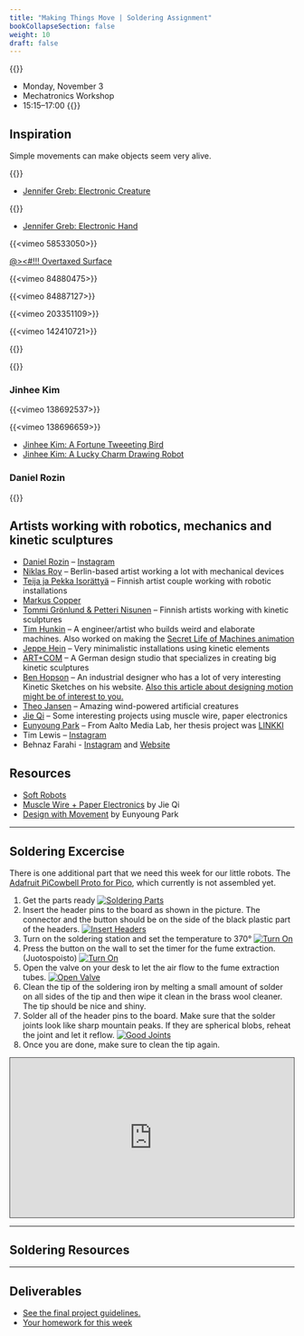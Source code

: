 ```yaml
---
title: "Making Things Move | Soldering Assignment"
bookCollapseSection: false
weight: 10
draft: false
---
```


{{<hint info>}}
- Monday, November 3
- Mechatronics Workshop  
- 15:15–17:00
{{</hint>}}


## Inspiration

Simple movements can make objects seem very alive.

{{<youtube Yx2RY9wr0ts>}}

- [Jennifer Greb: Electronic Creature](http://www.jennifergreb.com/demos#creature)

{{<youtube Q9gP3GaFgNQ>}}

- [Jennifer Greb: Electronic Hand](http://www.jennifergreb.com/demos#box)

{{<vimeo 58533050>}}

[@><#!!! Overtaxed Surface](http://www.overtaxedsurface.de/#video)

{{<vimeo 84880475>}}

{{<vimeo 84887127>}}

{{<vimeo 203351109>}}

{{<vimeo 142410721>}}

{{<youtube U5qHMgZJ2w4>}}

{{<youtube mDe6q6RMUtY>}}

### Jinhee Kim

{{<vimeo 138692537>}}

{{<vimeo 138696659>}}

- [Jinhee Kim: A Fortune Tweeeting Bird](http://www.kimjinhee.com/A-Fortune-Telling-BIrd)
- [Jinhee Kim: A Lucky Charm Drawing Robot](http://www.kimjinhee.com/A-Lucky-Charm-Drawing-Robot)

### Daniel Rozin

{{<youtube kV8v2GKC8WA>}}

## Artists working with robotics, mechanics and kinetic sculptures

- [Daniel Rozin](https://www.smoothware.com/danny/) – [Instagram](https://www.instagram.com/dannyrozin/)
- [Niklas Roy](http://niklasroy.com/) – Berlin-based artist working a lot with mechanical devices
- [Teija ja Pekka Isorättyä](http://www.isorattya.com/Videos.xhtml) – Finnish artist couple working with robotic installations
- [Markus Copper](https://kiasma.fi/en/exhibitions/markus-copper/)
- [Tommi Grönlund & Petteri Nisunen](https://vimeo.com/usergronlundnisunen) – Finnish artists working with kinetic sculptures
- [Tim Hunkin](http://www.timhunkin.com/) – A engineer/artist who builds weird and elaborate machines. Also worked on making the [Secret Life of Machines animation](http://www.exploratorium.edu/ronh/SLOM/)
- [Jeppe Hein](http://www.jeppehein.net/pages/works.php) – Very minimalistic installations using kinetic elements
- [ART+COM](http://www.artcom.de/en/projects/) – A German design studio that specializes in creating big kinetic sculptures
- [Ben Hopson](http://www.benhopson.com/?page_id=3) – An industrial designer who has a lot of very interesting Kinetic Sketches on his website. [Also this article about designing motion might be of interest to you.](http://www.core77.com/blog/featured_items/kinetic_design_and_the_animation_of_products_by_ben_hopson_12642.asp)
- [Theo Jansen](http://www.strandbeest.com/index.php) – Amazing wind-powered artificial creatures
- [Jie Qi](https://technolojie.com/) – Some interesting projects using muscle wire, paper electronics
- [Eunyoung Park](https://eunyoungpark.co/studio/) – From Aalto Media Lab, her thesis project was [LINKKI](http://eunyoungpark.co/linkki/)
- Tim Lewis – [Instagram](https://www.instagram.com/timlewis.info/)
- Behnaz Farahi - [Instagram](https://www.instagram.com/behnazfarahi/) and [Website](https://behnazfarahi.com/)

## Resources

- [Soft Robots](https://softroboticstoolkit.com/)
- [Muscle Wire + Paper Electronics](https://technolojie.com/origami-robotics/) by Jie Qi
- [Design with Movement](https://designwithmovement.aalto.fi/) by Eunyoung Park

---

## Soldering Excercise

There is one additional part that we need this week for our little robots. The [Adafruit PiCowbell Proto for Pico](https://www.adafruit.com/product/5200), which currently is not assembled yet.

1. Get the parts ready
[![Soldering Parts](./img/soldering-001.jpg)](./img/soldering-001.jpg)
2. Insert the header pins to the board as shown in the picture. The connector and the button should be on the side of the black plastic part of the headers.
[![Insert Headers](./img/soldering-002.jpg)](./img/soldering-002.jpg)
3. Turn on the soldering station and set the temperature to 370°
[![Turn On](./img/soldering-003.jpg)](./img/soldering-003.jpg)
4. Press the button on the wall to set the timer for the fume extraction. (Juotospoisto)
[![Turn On](./img/soldering-004.jpg)](./img/soldering-004.jpg)
5. Open the valve on your desk to let the air flow to the fume extraction tubes.
[![Open Valve](./img/soldering-005.jpg)](./img/soldering-005.jpg)
6. Clean the tip of the soldering iron by melting a small amount of solder on all sides of the tip and then wipe it clean in the brass wool cleaner. The tip should be nice and shiny.
7. Solder all of the header pins to the board. Make sure that the solder joints look like sharp mountain peaks. If they are spherical blobs, reheat the joint and let it reflow. [![Good Joints](./img/soldering-006b.jpg)](./img/soldering-006b.jpg)
8. Once you are done, make sure to clean the tip again.

<div style="position: relative; width: 100%; height: 0; padding-bottom: 56.25%">
	<iframe src="https://aalto.cloud.panopto.eu/Panopto/Pages/Embed.aspx?id=035415ca-7a1c-4c06-9ab3-b386010bdce5&autoplay=false&offerviewer=true&showtitle=true&showbrand=false&captions=true&interactivity=all" style="border: 1px solid #464646; position: absolute; top: 0; left: 0; width: 100%; height: 100%; box-sizing: border-box;" allowfullscreen allow="autoplay" aria-label="Panopto Embedded Video Player" aria-description="soldering"></iframe>
</div>

---

## Soldering Resources

---

## Deliverables

- [See the final project guidelines.](../final-project/)
- [Your homework for this week](../week-03)